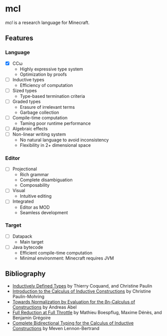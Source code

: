 # mcl

*mcl* is a research language for Minecraft.

## Features

### Language

- [x] CCω
  - Highly expressive type system
  - Optimization by proofs
- [ ] Inductive types
  - Efficiency of computation
- [ ] Sized types
  - Type-based termination criteria
- [ ] Graded types
  - Erasure of irrelevant terms
  - Garbage collection
- [ ] Compile-time computation
  - Taming poor runtime performance
- [ ] Algebraic effects
- [ ] Non-linear writing system
  - No natural language to avoid inconsistency
  - Flexibility in 2+ dimensional space

### Editor

- [ ] Projectional
  - Rich grammar
  - Complete disambiguation
  - Composability
- [ ] Visual
  - Intuitive editing
- [ ] Integrated
  - Editor as MOD
  - Seamless development

### Target

- [ ] Datapack
  - Main target
- [ ] Java bytecode
  - Efficient compile-time computation
  - Minimal environment: Minecraft requires JVM

## Bibliography

- [Inductively Defined Types](https://doi.org/10.1007/3-540-52335-9_47) by Thierry Coquand, and Christine Paulin
- [Introduction to the Calculus of Inductive Constructions](https://hal.inria.fr/hal-01094195) by Christine Paulin-Mohring
- [Towards Normalization by Evaluation for the βη-Calculus of Constructions](https://doi.org/10.1007/978-3-642-12251-4_17) by Andreas Abel
- [Full Reduction at Full Throttle](https://doi.org/10.1007/978-3-642-25379-9_26) by Mathieu Boespflug, Maxime Dénès, and Benjamin Grégoire
- [Complete Bidirectional Typing for the Calculus of Inductive Constructions](https://arxiv.org/abs/2102.06513) by Meven Lennon-Bertrand
